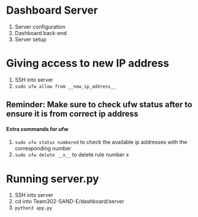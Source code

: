 # Dashboard Server 

1. Server configuration
2. Dashboard back-end
3. Server setup

# Giving access to new IP address
1. SSH into server
2. ```sudo ufw allow from __new_ip_address__```

## Reminder: Make sure to check ufw status after to ensure it is from correct ip address 

#### Extra commands for ufw
1. ```sudo ufw status numbered``` to check the available ip addresses with the corresponding number
2. ```sudo ufw delete __x__``` to delete rule number x

# Running server.py
1. SSH into server
2. cd into Team302-SAND-E/dashboard/server
3. ```python3 app.py```
